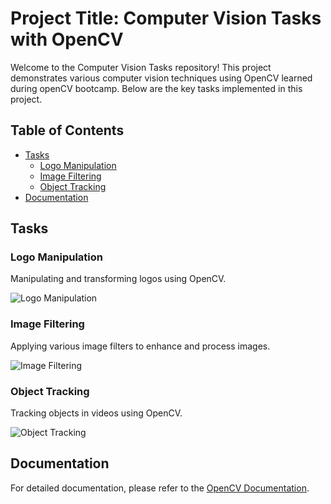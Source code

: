 # Project Title: Computer Vision Tasks with OpenCV

Welcome to the Computer Vision Tasks repository! This project demonstrates various computer vision techniques using OpenCV learned during openCV bootcamp. Below are the key tasks implemented in this project.

## Table of Contents
- [Tasks](#tasks)
  - [Logo Manipulation](#logo-manipulation)
  - [Image Filtering](#image-filtering)
  - [Object Tracking](#object-tracking)
- [Documentation](#documentation)

## Tasks

### Logo Manipulation
Manipulating and transforming logos using OpenCV.

![Logo Manipulation](path/to/logo_manipulation_image.png)

### Image Filtering
Applying various image filters to enhance and process images.

![Image Filtering](path/to/image_filtering_image.png)

### Object Tracking
Tracking objects in videos using OpenCV.

![Object Tracking](path/to/object_tracking_image.png)

## Documentation

For detailed documentation, please refer to the [OpenCV Documentation](https://docs.opencv.org/).
